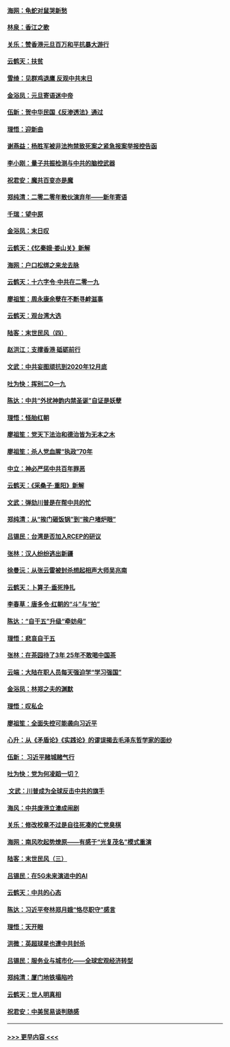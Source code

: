 #### [海网：龟蛇对鼠哭新愁](../pages/nsc993/n11764895.md?t=01031522) 
#### [林泉：香江之歌](../pages/nsc993/n11764415.md?t=01031522) 
#### [关乐：赞香港元旦百万和平抗暴大游行](../pages/nsc993/n11764382.md?t=01031522) 
#### [云鹤天：扶贫](../pages/nsc993/n11764245.md?t=01031522) 
#### [雪绮：见群鸡退鹰  反观中共末日](../pages/nsc993/n11762112.md?t=01031522) 
#### [金浴凤：元旦寄语迷中帝](../pages/nsc993/n11761788.md?t=01031522) 
#### [伍新：贺中华民国《反渗透法》通过](../pages/nsc993/n11761994.md?t=01031522) 
#### [理悟：迎新曲](../pages/nsc993/n11761152.md?t=01031522) 
#### [谢燕益：杨胜军被非法拘禁致死案之紧急报案举报控告函](../pages/nsc993/n11756134.md?t=01031522) 
#### [李小刚：量子共振检测与中共的脑控武器](../pages/nsc993/n11754518.md?t=01031522) 
#### [祝君安：魔共百变亦是魔](../pages/nsc993/n11754469.md?t=01031522) 
#### [郑纯清：二零二零年散伙演弃年——新年寄语](../pages/nsc993/n11754195.md?t=01031522) 
#### [千瑞：望中原](../pages/nsc993/n11754159.md?t=01031522) 
#### [金浴凤：末日叹](../pages/nsc993/n11752359.md?t=01031522) 
#### [云鹤天：《忆秦娥‧娄山关》新解](../pages/nsc993/n11752348.md?t=01031522) 
#### [海网：户口松绑之来龙去脉](../pages/nsc993/n11752328.md?t=01031522) 
#### [云鹤天：十六字令‧中共在二零一九](../pages/nsc993/n11752305.md?t=01031522) 
#### [廖祖笙：周永康余孽在不断寻衅滋事](../pages/nsc993/n11751013.md?t=01031522) 
#### [云鹤天：观台湾大选](../pages/nsc993/n11751007.md?t=01031522) 
#### [陆客：末世民风（四）](../pages/nsc993/n11749203.md?t=01031522) 
#### [赵洪江：支撑香港 砥砺前行](../pages/nsc993/n11748482.md?t=01031522) 
#### [文武：中共妄图顽抗到2020年12月底](../pages/nsc993/n11748446.md?t=01031522) 
#### [吐为快：挥别二O一九](../pages/nsc993/n11748411.md?t=01031522) 
#### [陈达：中共“外扰神韵内禁圣诞”自证是妖孽](../pages/nsc993/n11748226.md?t=01031522) 
#### [理悟：怪胎红朝](../pages/nsc993/n11748206.md?t=01031522) 
#### [廖祖笙：党天下法治和德治皆为无本之木](../pages/nsc993/n11748135.md?t=01031522) 
#### [廖祖笙：杀人党血腥“执政”70年](../pages/nsc993/n11745144.md?t=01031522) 
#### [中立：神必严惩中共百年罪恶](../pages/nsc993/n11744970.md?t=01031522) 
#### [云鹤天：《采桑子‧重阳》新解](../pages/nsc993/n11744948.md?t=01031522) 
#### [文武：弹劾川普是在帮中共的忙](../pages/nsc993/n11744758.md?t=01031522) 
#### [郑纯清：从“挨门砸饭锅”到“挨户堵炉眼”](../pages/nsc993/n11744745.md?t=01031522) 
#### [吕锡民：台湾是否加入RCEP的研议](../pages/nsc993/n11744701.md?t=01031522) 
#### [张林：汉人纷纷逃出新疆](../pages/nsc993/n11743530.md?t=01031522) 
#### [徐曼沅：从张云雷被封杀想起相声大师吴兆南](../pages/nsc993/n11741816.md?t=01031522) 
#### [云鹤天：卜算子‧垂死挣扎](../pages/nsc993/n11739956.md?t=01031522) 
#### [李春草：唐多令‧红朝的“斗”与“拍”](../pages/nsc993/n11739830.md?t=01031522) 
#### [陈达：“自干五”升级“牵妨母”](../pages/nsc993/n11739724.md?t=01031522) 
#### [理悟：悲哀自干五](../pages/nsc993/n11739547.md?t=01031522) 
#### [张林：在茶园待了3年 25年不敢喝中国茶](../pages/nsc993/n11739240.md?t=01031522) 
#### [云端：大陆在职人员每天强迫学“学习强国”](../pages/nsc993/n11738735.md?t=01031522) 
#### [金浴凤：林郑之夫的渊默](../pages/nsc993/n11737735.md?t=01031522) 
#### [理悟：叹私企](../pages/nsc993/n11737715.md?t=01031522) 
#### [廖祖笙：全面失控可能袭向习近平](../pages/nsc993/n11737704.md?t=01031522) 
#### [心升：从《矛盾论》《实践论》的谬误揭去毛泽东哲学家的面纱](../pages/nsc993/n11736962.md?t=01031522) 
#### [伍新： 习近平赌城赌气行](../pages/nsc993/n11736929.md?t=01031522) 
#### [吐为快：党为何凌蹈一切？](../pages/nsc993/n11736915.md?t=01031522) 
#### [ 文武：川普成为全球反击中共的旗手](../pages/nsc993/n11736882.md?t=01031522) 
#### [海风：中共废港立澳成闹剧](../pages/nsc993/n11735857.md?t=01031522) 
#### [关乐：修改校章不过是自往死凑的亡党臭棋](../pages/nsc993/n11735097.md?t=01031522) 
#### [海网：南风吹起势燎原——有感于“光复茂名”模式重演](../pages/nsc993/n11732308.md?t=01031522) 
#### [陆客：末世民风（三）](../pages/nsc993/n11732211.md?t=01031522) 
#### [吕锡民：在5G未来演进中的AI](../pages/nsc993/n11730010.md?t=01031522) 
#### [云鹤天：中共的心态](../pages/nsc993/n11729906.md?t=01031522) 
#### [陈达：习近平夸林郑月娥“恪尽职守”感言](../pages/nsc993/n11729881.md?t=01031522) 
#### [理悟：天开眼](../pages/nsc993/n11729699.md?t=01031522) 
#### [洪微：英超球星也遭中共封杀](../pages/nsc993/n11727243.md?t=01031522) 
#### [吕锡民：服务业与城市化——全球宏观经济转型](../pages/nsc993/n11725845.md?t=01031522) 
#### [郑纯清：厦门地铁塌陷吟](../pages/nsc993/n11725813.md?t=01031522) 
#### [云鹤天：世人明真相](../pages/nsc993/n11725621.md?t=01031522) 
#### [祝君安：中美贸易谈判随感](../pages/nsc993/n11725609.md?t=01031522) 

----
#### [ >>> 更早内容 <<< ](../indexes/nsc993-earlier.md)
